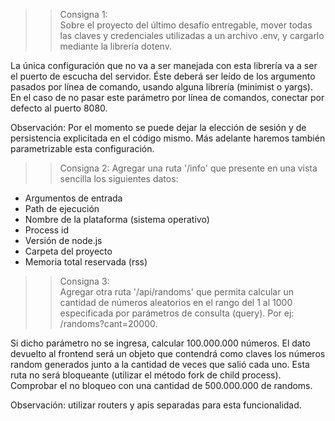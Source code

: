 >> Consigna 1:  
Sobre el proyecto del último desafío entregable, mover todas las claves y credenciales utilizadas a un archivo .env, y cargarlo mediante la librería dotenv.

La única configuración que no va a ser manejada con esta librería va a ser el puerto de escucha del servidor. Éste deberá ser leído de los argumento pasados por línea de comando, usando alguna librería (minimist o yargs). En el caso de no pasar este parámetro por línea de comandos, conectar por defecto al puerto 8080.

Observación: 
Por el momento se puede dejar la elección de sesión y de persistencia explicitada en el código mismo. Más adelante haremos también parametrizable esta configuración.

>> Consigna 2:
Agregar una ruta '/info' que presente en una vista sencilla los siguientes datos:
- Argumentos de entrada
- Path de ejecución                                       
- Nombre de la plataforma (sistema operativo)
- Process id       
- Versión de node.js                                                
- Carpeta del proyecto
- Memoria total reservada (rss)



>> Consigna 3:  
Agregar otra ruta '/api/randoms' que permita calcular un cantidad de números aleatorios en el rango del 1 al 1000 especificada por parámetros de consulta (query).
Por ej: /randoms?cant=20000.

Si dicho parámetro no se ingresa, calcular 100.000.000 números.
El dato devuelto al frontend será un objeto que contendrá como claves los números random generados junto a la cantidad de veces que salió cada uno. Esta ruta no será bloqueante (utilizar el método fork de child process). Comprobar el no bloqueo con una cantidad de 500.000.000 de randoms.

Observación: utilizar routers y apis separadas para esta funcionalidad.
